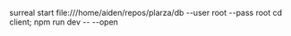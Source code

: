 surreal start file:///home/aiden/repos/plarza/db --user root --pass root
cd client; npm run dev -- --open
